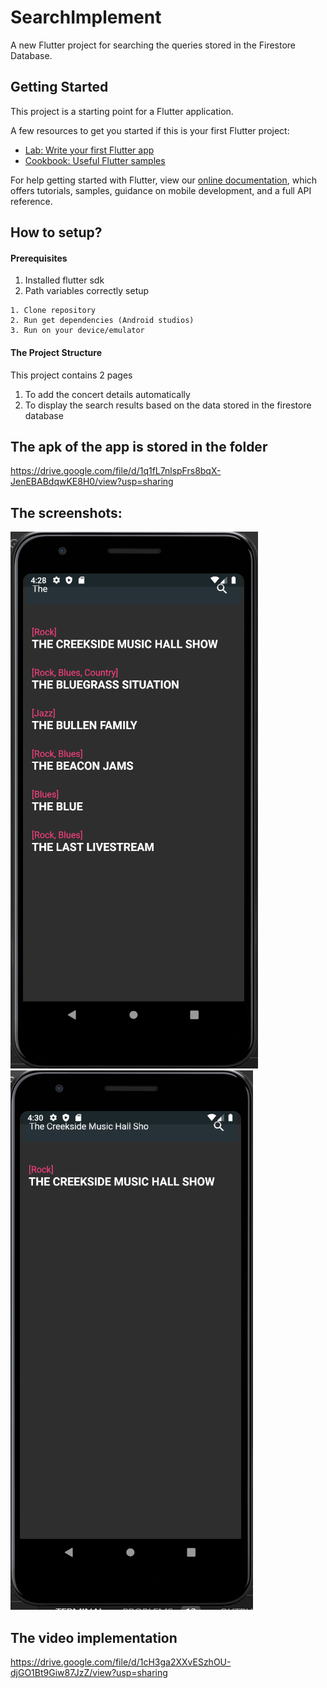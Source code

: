 # SearchImplement

A new Flutter project for searching the queries stored in the Firestore Database.

## Getting Started

This project is a starting point for a Flutter application.

A few resources to get you started if this is your first Flutter project:

- [Lab: Write your first Flutter app](https://flutter.dev/docs/get-started/codelab)
- [Cookbook: Useful Flutter samples](https://flutter.dev/docs/cookbook)

For help getting started with Flutter, view our
[online documentation](https://flutter.dev/docs), which offers tutorials,
samples, guidance on mobile development, and a full API reference.

## How to setup?
#### Prerequisites
1. Installed flutter sdk
2. Path variables correctly setup

```
1. Clone repository
2. Run get dependencies (Android studios)
3. Run on your device/emulator
```
#### The Project Structure

This project contains 2 pages
1. To add the concert details automatically
2. To display the search results based on the data stored in the firestore database

## The apk of the app is stored in the folder

https://drive.google.com/file/d/1q1fL7nlspFrs8bqX-JenEBABdqwKE8H0/view?usp=sharing


## The screenshots:
<img src="screenshots/Capture1.PNG" alt="Logo">
<img src="screenshots/Capture2.PNG" alt="Logo">

## The video implementation

https://drive.google.com/file/d/1cH3ga2XXvESzhOU-djGO1Bt9Giw87JzZ/view?usp=sharing

